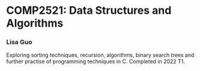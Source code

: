 # COMP2521: Data Structures and Algorithms
### Lisa Guo

Exploring sorting techniques, recursion, algorithms, binary search trees and further practise of programming techniques in C. Completed in 2022 T1.